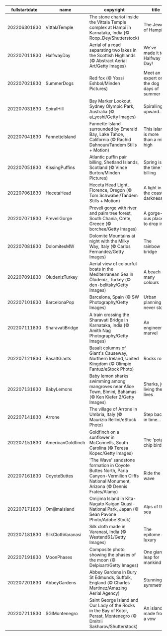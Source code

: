 |fullstartdate|name|copyright|title|image|
|--|--|--|--|--|
202206301830|VittalaTemple|The stone chariot inside the Vittala Temple complex at Hampi in Karnataka, India (© Roop_Dey/Shutterstock)|The Jewel of Hampi|![](/en-IN/2022/07/202206301830VittalaTemple.jpg)|
202207011830|HalfwayDay|Aerial of a road separating two lakes in the Scottish Highlands (© Abstract Aerial Art/Getty Images)|We’ve made it to Halfway Day!|![](/en-IN/2022/07/202207011830HalfwayDay.jpg)|
202207021830|SummerDogs|Red fox (© Yossi Eshbol/Minden Pictures)|Meet an expert on the dog days of summer|![](/en-IN/2022/07/202207021830SummerDogs.jpg)|
202207031830|SpiralHill|Bay Marker Lookout, Sydney Olympic Park, Australia (© ai_yoshi/Getty Images)|Spiralling upward...|![](/en-IN/2022/07/202207031830SpiralHill.jpg)|
202207041830|FannetteIsland|Fannette Island surrounded by Emerald Bay, Lake Tahoe, California (© Rachid Dahnoun/Tandem Stills + Motion)|This island is more than a mile high|![](/en-IN/2022/07/202207041830FannetteIsland.jpg)|
202207051830|KissingPuffins|Atlantic puffin pair billing, Shetland Islands, Scotland (© Vince Burton/Minden Pictures)|Spring is the time for billing|![](/en-IN/2022/07/202207051830KissingPuffins.jpg)|
202207061830|HecetaHead|Heceta Head Light, Florence, Oregon (© Tom Schwabel/Tandem Stills + Motion)|A light in the coastal darkness|![](/en-IN/2022/07/202207061830HecetaHead.jpg)|
202207071830|PreveliGorge|Preveli gorge with river and palm tree forest, South Chania, Crete, Greece (© borchee/Getty Images)|A gorge-ous place to drop in|![](/en-IN/2022/07/202207071830PreveliGorge.jpg)|
202207081830|DolomitesMW|Dolomite Mountains at night with the Milky Way, Italy (© Carlos Fernandez/Getty Images)|The rainbow bridge|![](/en-IN/2022/07/202207081830DolomitesMW.jpg)|
202207091830|OludenizTurkey|Aerial view of colourful boats in the Mediterranean Sea in Ölüdeniz, Turkey (© den-belitsky/Getty Images)|A beach of many colours|![](/en-IN/2022/07/202207091830OludenizTurkey.jpg)|
202207101830|BarcelonaPop|Barcelona, Spain (© SW Photography/Getty Images)|Urban planning never stops|![](/en-IN/2022/07/202207101830BarcelonaPop.jpg)|
202207111830|SharavatiBridge|A train crossing the Sharavati Bridge in Karnataka, India (© Amith Nag Photography/Getty Images)|An engineering marvel|![](/en-IN/2022/07/202207111830SharavatiBridge.jpg)|
202207121830|BasaltGiants|Basalt columns of Giant's Causeway, Northern Ireland, United Kingdom (© Olimpio Fantuz/eStock Photo)|Rocks rock!|![](/en-IN/2022/07/202207121830BasaltGiants.jpg)|
202207131830|BabyLemons|Baby lemon sharks swimming among mangroves near Alice Town, Bimini, Bahamas (© Ken Kiefer 2/Getty Images)|Sharks, just living their lives|![](/en-IN/2022/07/202207131830BabyLemons.jpg)|
202207141830|Arrone|The village of Arrone in Umbria, Italy (© Maurizio Rellini/eStock Photo)|Step back in time...|![](/en-IN/2022/07/202207141830Arrone.jpg)|
202207151830|AmericanGoldfinch|Goldfinch on a sunflower in McConnells, South Carolina (© Teresa Kopec/Getty Images)|The ‘potato chip bird’|![](/en-IN/2022/07/202207151830AmericanGoldfinch.jpg)|
202207161830|CoyoteButtes|'The Wave' sandstone formation in Coyote Buttes North, Paria Canyon-Vermilion Cliffs National Monument, Arizona (© Dennis Frates/Alamy)|Ride the wave|![](/en-IN/2022/07/202207161830CoyoteButtes.jpg)|
202207171830|OmijimaIsland|Omijima Island in Kita-Nagato Kaigan Quasi-National Park, Japan (© Sean Pavone Photo/Adobe Stock)|Alps of the sea|![](/en-IN/2022/07/202207171830OmijimaIsland.jpg)|
202207181830|SilkClothVaranasi|Silk cloth made in Varanasi, India (© Westend61/Getty Images)|The epitome of luxury|![](/en-IN/2022/07/202207181830SilkClothVaranasi.jpg)|
202207191830|MoonPhases|Composite photo showing the phases of the moon (© Delpixart/Getty Images)|One giant leap for mankind|![](/en-IN/2022/07/202207191830MoonPhases.jpg)|
202207201830|AbbeyGardens|Abbey Gardens in Bury St Edmunds, Suffolk, England (© Charles Martinez/Amazing Aerial Agency)|Stunning symmetry|![](/en-IN/2022/07/202207201830AbbeyGardens.jpg)|
202207211830|SGIMontenegro|Saint George Island and Our Lady of the Rocks in the Bay of Kotor, Perast, Montenegro (© Dmitrii Sakharov/Shutterstock)|An island made from a vow|![](/en-IN/2022/07/202207211830SGIMontenegro.jpg)|
